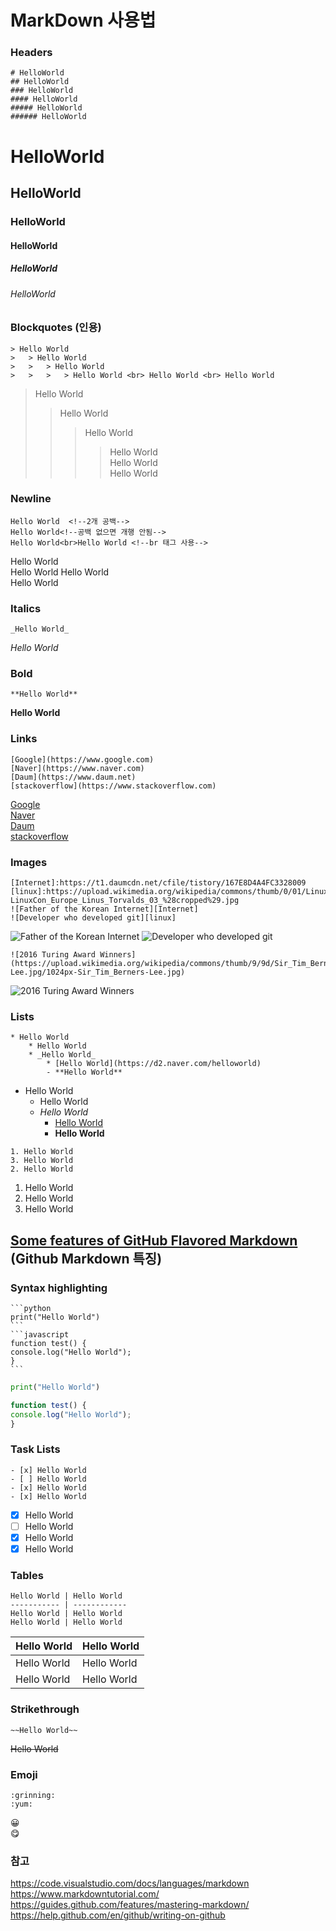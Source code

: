 # MarkDown 사용법
### Headers
```
# HelloWorld
## HelloWorld
### HelloWorld
#### HelloWorld
##### HelloWorld
###### HelloWorld
```
# HelloWorld
## HelloWorld
### HelloWorld
#### HelloWorld
##### HelloWorld
###### HelloWorld

### Blockquotes (인용)
```
> Hello World
>   > Hello World
>   >   > Hello World
>   >   >   > Hello World <br> Hello World <br> Hello World
```
> Hello World
>   > Hello World
>   >   > Hello World
>   >   >   > Hello World  
Hello World <br> Hello World

### Newline
```
Hello World  <!--2개 공백-->
Hello World<!--공백 없으면 개행 안됨-->
Hello World<br>Hello World <!--br 태그 사용-->
```
Hello World  
Hello World
Hello World<br>Hello World

### Italics
```
_Hello World_
```
_Hello World_

### Bold
```
**Hello World**
```
**Hello World**

### Links
```
[Google](https://www.google.com)
[Naver](https://www.naver.com)
[Daum](https://www.daum.net)
[stackoverflow](https://www.stackoverflow.com)
```
[Google](https://www.google.com)  
[Naver](https://www.naver.com)  
[Daum](https://www.daum.net)  
[stackoverflow](https://www.stackoverflow.com)

### Images
```
[Internet]:https://t1.daumcdn.net/cfile/tistory/167E8D4A4FC3328009
[linux]:https://upload.wikimedia.org/wikipedia/commons/thumb/0/01/LinuxCon_Europe_Linus_Torvalds_03_%28cropped%29.jpg/255px-LinuxCon_Europe_Linus_Torvalds_03_%28cropped%29.jpg 
![Father of the Korean Internet][Internet]
![Developer who developed git][linux]
```

[Internet]:https://t1.daumcdn.net/cfile/tistory/167E8D4A4FC3328009
[linux]:https://upload.wikimedia.org/wikipedia/commons/thumb/0/01/LinuxCon_Europe_Linus_Torvalds_03_%28cropped%29.jpg/255px-LinuxCon_Europe_Linus_Torvalds_03_%28cropped%29.jpg 
![Father of the Korean Internet][Internet]
![Developer who developed git][linux]

```
![2016 Turing Award Winners](https://upload.wikimedia.org/wikipedia/commons/thumb/9/9d/Sir_Tim_Berners-Lee.jpg/1024px-Sir_Tim_Berners-Lee.jpg)
```
![2016 Turing Award Winners](https://upload.wikimedia.org/wikipedia/commons/thumb/9/9d/Sir_Tim_Berners-Lee.jpg/1024px-Sir_Tim_Berners-Lee.jpg)

### Lists
```
* Hello World
    * Hello World
    * _Hello World_
        * [Hello World](https://d2.naver.com/helloworld)
        - **Hello World**
```
* Hello World
    * Hello World
    * _Hello World_
        * [Hello World](https://d2.naver.com/helloworld)
        - **Hello World**
        
```
1. Hello World
3. Hello World
2. Hello World
```  
1. Hello World  
3. Hello World
2. Hello World

## [Some features of GitHub Flavored Markdown](https://guides.github.com/features/mastering-markdown/#GitHub-flavored-markdown) (Github Markdown 특징)

### Syntax highlighting
<pre><code>```python
print("Hello World")
```
```javascript
function test() {
console.log("Hello World");
}
```</code></pre>

```python
print("Hello World")
```

```javascript
function test() {
console.log("Hello World");
}
```

### Task Lists
```
- [x] Hello World
- [ ] Hello World
- [x] Hello World
- [x] Hello World
```
- [x] Hello World
- [ ] Hello World
- [x] Hello World
- [x] Hello World

### Tables
```
Hello World | Hello World
----------- | ------------
Hello World | Hello World
Hello World | Hello World
```
Hello World | Hello World
----------- | ------------
Hello World | Hello World
Hello World | Hello World

### Strikethrough
```
~~Hello World~~
```
~~Hello World~~  

### Emoji
```
:grinning:	
:yum:
```
:grinning:	
:yum:

### 참고
https://code.visualstudio.com/docs/languages/markdown  
https://www.markdowntutorial.com/  
https://guides.github.com/features/mastering-markdown/  
https://help.github.com/en/github/writing-on-github